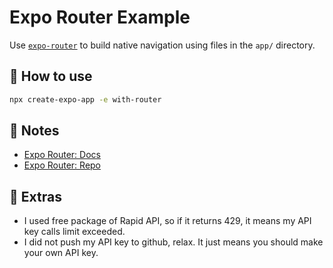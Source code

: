 # Expo Router Example

Use [`expo-router`](https://expo.github.io/router) to build native navigation using files in the `app/` directory.

## 🚀 How to use

```sh
npx create-expo-app -e with-router
```

## 📝 Notes

- [Expo Router: Docs](https://expo.github.io/router)
- [Expo Router: Repo](https://github.com/expo/router)

## 📝 Extras
- I used free package of Rapid API, so if it returns 429, it means my API key calls limit exceeded.
- I did not push my API key to github, relax. It just means you should make your own API key.
